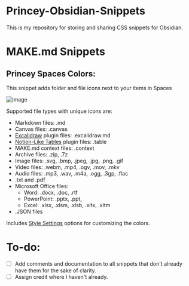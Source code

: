 # Princey-Obsidian-Snippets
This is my repository for storing and sharing CSS snippets for Obsidian.

# MAKE.md Snippets
## Princey Spaces Colors:
This snippet adds folder and file icons next to your items in Spaces

![image](https://user-images.githubusercontent.com/126889088/236686462-8337ab85-9600-48d3-bd30-300769c0d150.png)

Supported file types with unique icons are:
- Markdown files: .md
- Canvas files: .canvas
- [Excalidraw](https://github.com/excalidraw/excalidraw_) plugin files: .excalidraw.md
- [Notion-Like Tables](https://github.com/trey-wallis/obsidian-notion-like-tables) plugin files: .table
- MAKE.md context files: .context
- Archive files: .zip, .7z
- Image files: .svg, .bmp, .jpeg, .jpg, .png, .gif
- Video files: .webm, .mp4, .ogv, .mov, .mkv
- Audio files: .mp3, .wav, .m4a, .ogg, .3gp, .flac
- .txt and .pdf
- Microsoft Office files:
  - Word: .docx, .doc, .rtf
  - PowerPoint: .pptx, .ppt, 
  - Excel: .xlsx, .xlsm, .xlsb, .xltx, .xltm
- .JSON files

Includes [Style Settings](https://github.com/mgmeyers/obsidian-style-settings) options for customizing the colors.

# To-do:
- [ ] Add comments and documentation to all snippets that don't already have them for the sake of clarity.
- [ ] Assign credit where I haven't already.
